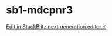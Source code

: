 # sb1-mdcpnr3

[Edit in StackBlitz next generation editor ⚡️](https://stackblitz.com/~/github.com/Afrik-bot/sb1-mdcpnr3)